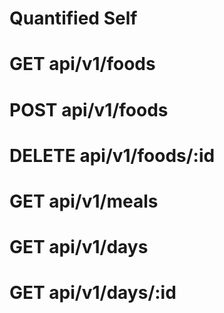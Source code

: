 # Quantified Self

# GET api/v1/foods
# POST api/v1/foods
# DELETE api/v1/foods/:id
# GET api/v1/meals
# GET api/v1/days
# GET api/v1/days/:id
